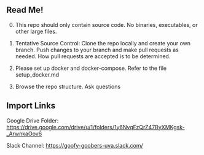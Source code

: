 ## Read Me!
0. This repo should only contain source code. No binaries, executables, or other large files.

1. Tentative Source Control: Clone the repo locally and create your own branch. Push changes to your branch and make pull requests as needed. How pull requests are accepted is to be determined.

2. Please set up docker and docker-compose. Refer to the file setup_docker.md

3. Browse the repo structure. Ask questions

## Import Links

Google Drive Folder: https://drive.google.com/drive/u/1/folders/1y6NvqFzQrZ47ByXMKgsk-_ArwnkaOov6

Slack Channel: https://goofy-goobers-uva.slack.com/
